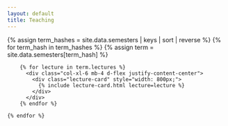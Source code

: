 ```yaml
---
layout: default
title: Teaching
---
```




<div class="container">

  <div class="row justify-content-center">
    {% assign term_hashes = site.data.semesters | keys | sort | reverse %}
    {% for term_hash in term_hashes %}
      {% assign term = site.data.semesters[term_hash] %}

        {% for lecture in term.lectures %}
          <div class="col-xl-6 mb-4 d-flex justify-content-center">
            <div class="lecture-card" style="width: 800px;">
              {% include lecture-card.html lecture=lecture %}
            </div>
          </div>
        {% endfor %}

    {% endfor %}
  </div>
</div>